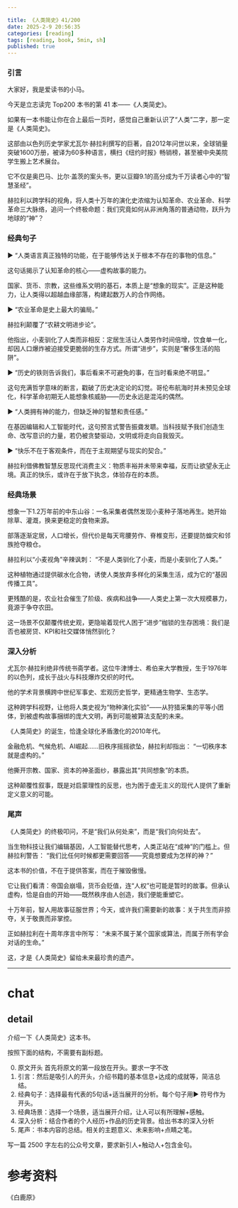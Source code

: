 ```yaml
---

title: 《人类简史》41/200
date: 2025-2-9 20:56:35 
categories: [reading]
tags: [reading, book, 5min, sh]
published: true
---
```



### 引言  

大家好，我是爱读书的小马。

今天是立志读完 Top200 本书的第 41 本——《人类简史》。

如果有一本书能让你在合上最后一页时，感觉自己重新认识了“人类”二字，那一定是《人类简史》。

这部由以色列历史学家尤瓦尔·赫拉利撰写的巨著，自2012年问世以来，全球销量突破1600万册，被译为60多种语言，横扫《纽约时报》畅销榜，甚至被中央美院学生搬上艺术展台。

它不仅是奥巴马、比尔·盖茨的案头书，更以豆瓣9.1的高分成为千万读者心中的“智慧圣经”。

赫拉利以跨学科的视角，将人类十万年的演化史浓缩为认知革命、农业革命、科学革命三大脉络，追问一个终极命题：我们究竟如何从非洲角落的普通动物，跃升为地球的“神”？

### 经典句子

▶ “人类语言真正独特的功能，在于能够传达关于根本不存在的事物的信息。”

这句话揭示了认知革命的核心——虚构故事的能力。

国家、货币、宗教，这些维系文明的基石，本质上是“想象的现实”。正是这种能力，让人类得以超越血缘部落，构建起数万人的合作网络。


▶ “农业革命是史上最大的骗局。”

赫拉利颠覆了“农耕文明进步论”。

他指出，小麦驯化了人类而非相反：定居生活让人类劳作时间倍增，饮食单一化，却因人口爆炸被迫接受更脆弱的生存方式。所谓“进步”，实则是“奢侈生活的陷阱”。

▶ “历史的铁则告诉我们，事后看来不可避免的事，在当时看来绝不明显。”

这句充满哲学意味的断言，戳破了历史决定论的幻觉。哥伦布航海时并未预见全球化，科学革命初期无人能想象核威胁——历史永远是混沌的偶然。

▶ “人类拥有神的能力，但缺乏神的智慧和责任感。”

在基因编辑和人工智能时代，这句预言式警告振聋发聩。当科技赋予我们创造生命、改写意识的力量，若仍被贪婪驱动，文明或将走向自我毁灭。

▶ “快乐不在于客观条件，而在于主观期望与现实的契合。”

赫拉利借佛教智慧反思现代消费主义：物质丰裕并未带来幸福，反而让欲望永无止境。真正的快乐，或许在于放下执念，体验存在的本质。


### 经典场景 

想象一下1.2万年前的中东山谷：一名采集者偶然发现小麦种子落地再生。她开始除草、灌溉，换来更稳定的食物来源。

部落逐渐定居，人口增长，但代价是每天弯腰劳作、脊椎变形，还要提防蝗灾和邻族抢夺粮仓。

赫拉利以“小麦视角”辛辣讽刺： “不是人类驯化了小麦，而是小麦驯化了人类。” 

这种植物通过提供碳水化合物，诱使人类放弃多样化的采集生活，成为它的“基因传播工具”。

更残酷的是，农业社会催生了阶级、疾病和战争——人类史上第一次大规模暴力，竟源于争夺农田。

这一场景不仅颠覆传统史观，更隐喻着现代人困于“进步”枷锁的生存困境：我们是否也被房贷、KPI和社交媒体悄然驯化？

### 深入分析

尤瓦尔·赫拉利绝非传统书斋学者。这位牛津博士、希伯来大学教授，生于1976年的以色列，成长于战火与科技爆炸交织的时代。

他的学术背景横跨中世纪军事史、宏观历史哲学，更精通生物学、生态学。

这种跨学科视野，让他将人类史视为“物种演化实验”——从狩猎采集的平等小团体，到被虚构故事捆绑的庞大文明，再到可能被算法支配的未来。

《人类简史》的诞生，恰逢全球化矛盾激化的2010年代。

金融危机、气候危机、AI崛起……旧秩序摇摇欲坠，赫拉利却指出： “一切秩序本就是虚构的。” 

他撕开宗教、国家、资本的神圣面纱，暴露出其“共同想象”的本质。

这种颠覆性叙事，既是对启蒙理性的反思，也为困于虚无主义的现代人提供了重新定义意义的可能。

### 尾声

《人类简史》的终极叩问，不是“我们从何处来”，而是“我们向何处去”。

当生物科技让我们编辑基因，人工智能替代思考，人类正站在“成神”的门槛上。但赫拉利警告： “我们比任何时候都更需要回答——究竟想要成为怎样的神？” 

这本书的价值，不在于提供答案，而在于摧毁傲慢。

它让我们看清：帝国会崩塌，货币会贬值，连“人权”也可能是暂时的故事。但承认虚构，恰是自由的开始——既然秩序由人创造，我们便能重塑它。

十万年前，智人用故事征服世界；今天，或许我们需要新的故事：关于共生而非掠夺，关于敬畏而非掌控。

正如赫拉利在十周年序言中所写： “未来不属于某个国家或算法，而属于所有学会对话的生命。”  

这，才是《人类简史》留给未来最珍贵的遗产。







------------------------------------------------------------------------

# chat

## detail

介绍一下《人类简史》这本书。

按照下面的结构，不需要有副标题。

0. 原文开头 首先将原文的第一段放在开头。要求一字不改
1. 引言：然后是吸引人的开头，介绍书籍的基本信息+达成的成就等，简洁总结。
2. 经典句子：选择最有代表的5句话+适当展开的分析。每个句子用▶ 符号作为开头。
3. 经典场景：选择一个场景，适当展开介绍，让人可以有所理解+感触。
4. 深入分析：结合作者的个人经历+作品的历史背景。给出书本的深入分析
5. 尾声：书本内容的总结。相关的主题意义、未来影响+点睛之笔。

写一篇 2500 字左右的公众号文章，要求新引人+触动人+包含金句。


# 参考资料

 《白鹿原》

